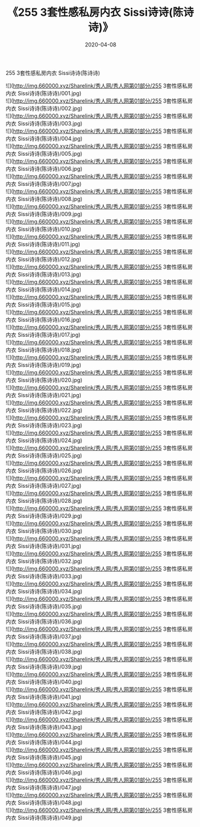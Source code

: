 ﻿---
layout: post
title:  《255 3套性感私房内衣 Sissi诗诗(陈诗诗)》
date:   2020-04-08
img: http://img.660000.xyz/Sharelink/秀人网/秀人网第01部分/255 3套性感私房内衣 Sissi诗诗(陈诗诗)/000.jpg
categories: [美女, 清纯, 唯美]
---

255 3套性感私房内衣 Sissi诗诗(陈诗诗)

  ![](http://img.660000.xyz/Sharelink/秀人网/秀人网第01部分/255 3套性感私房内衣 Sissi诗诗(陈诗诗)/001.jpg) <br> ![](http://img.660000.xyz/Sharelink/秀人网/秀人网第01部分/255 3套性感私房内衣 Sissi诗诗(陈诗诗)/002.jpg) <br> ![](http://img.660000.xyz/Sharelink/秀人网/秀人网第01部分/255 3套性感私房内衣 Sissi诗诗(陈诗诗)/003.jpg) <br> ![](http://img.660000.xyz/Sharelink/秀人网/秀人网第01部分/255 3套性感私房内衣 Sissi诗诗(陈诗诗)/004.jpg) <br> ![](http://img.660000.xyz/Sharelink/秀人网/秀人网第01部分/255 3套性感私房内衣 Sissi诗诗(陈诗诗)/005.jpg) <br> ![](http://img.660000.xyz/Sharelink/秀人网/秀人网第01部分/255 3套性感私房内衣 Sissi诗诗(陈诗诗)/006.jpg) <br> ![](http://img.660000.xyz/Sharelink/秀人网/秀人网第01部分/255 3套性感私房内衣 Sissi诗诗(陈诗诗)/007.jpg) <br> ![](http://img.660000.xyz/Sharelink/秀人网/秀人网第01部分/255 3套性感私房内衣 Sissi诗诗(陈诗诗)/008.jpg) <br> ![](http://img.660000.xyz/Sharelink/秀人网/秀人网第01部分/255 3套性感私房内衣 Sissi诗诗(陈诗诗)/009.jpg) <br> ![](http://img.660000.xyz/Sharelink/秀人网/秀人网第01部分/255 3套性感私房内衣 Sissi诗诗(陈诗诗)/010.jpg) <br> ![](http://img.660000.xyz/Sharelink/秀人网/秀人网第01部分/255 3套性感私房内衣 Sissi诗诗(陈诗诗)/011.jpg) <br> ![](http://img.660000.xyz/Sharelink/秀人网/秀人网第01部分/255 3套性感私房内衣 Sissi诗诗(陈诗诗)/012.jpg) <br> ![](http://img.660000.xyz/Sharelink/秀人网/秀人网第01部分/255 3套性感私房内衣 Sissi诗诗(陈诗诗)/013.jpg) <br> ![](http://img.660000.xyz/Sharelink/秀人网/秀人网第01部分/255 3套性感私房内衣 Sissi诗诗(陈诗诗)/014.jpg) <br> ![](http://img.660000.xyz/Sharelink/秀人网/秀人网第01部分/255 3套性感私房内衣 Sissi诗诗(陈诗诗)/015.jpg) <br> ![](http://img.660000.xyz/Sharelink/秀人网/秀人网第01部分/255 3套性感私房内衣 Sissi诗诗(陈诗诗)/016.jpg) <br> ![](http://img.660000.xyz/Sharelink/秀人网/秀人网第01部分/255 3套性感私房内衣 Sissi诗诗(陈诗诗)/017.jpg) <br> ![](http://img.660000.xyz/Sharelink/秀人网/秀人网第01部分/255 3套性感私房内衣 Sissi诗诗(陈诗诗)/018.jpg) <br> ![](http://img.660000.xyz/Sharelink/秀人网/秀人网第01部分/255 3套性感私房内衣 Sissi诗诗(陈诗诗)/019.jpg) <br> ![](http://img.660000.xyz/Sharelink/秀人网/秀人网第01部分/255 3套性感私房内衣 Sissi诗诗(陈诗诗)/020.jpg) <br> ![](http://img.660000.xyz/Sharelink/秀人网/秀人网第01部分/255 3套性感私房内衣 Sissi诗诗(陈诗诗)/021.jpg) <br> ![](http://img.660000.xyz/Sharelink/秀人网/秀人网第01部分/255 3套性感私房内衣 Sissi诗诗(陈诗诗)/022.jpg) <br> ![](http://img.660000.xyz/Sharelink/秀人网/秀人网第01部分/255 3套性感私房内衣 Sissi诗诗(陈诗诗)/023.jpg) <br> ![](http://img.660000.xyz/Sharelink/秀人网/秀人网第01部分/255 3套性感私房内衣 Sissi诗诗(陈诗诗)/024.jpg) <br> ![](http://img.660000.xyz/Sharelink/秀人网/秀人网第01部分/255 3套性感私房内衣 Sissi诗诗(陈诗诗)/025.jpg) <br> ![](http://img.660000.xyz/Sharelink/秀人网/秀人网第01部分/255 3套性感私房内衣 Sissi诗诗(陈诗诗)/026.jpg) <br> ![](http://img.660000.xyz/Sharelink/秀人网/秀人网第01部分/255 3套性感私房内衣 Sissi诗诗(陈诗诗)/027.jpg) <br> ![](http://img.660000.xyz/Sharelink/秀人网/秀人网第01部分/255 3套性感私房内衣 Sissi诗诗(陈诗诗)/028.jpg) <br> ![](http://img.660000.xyz/Sharelink/秀人网/秀人网第01部分/255 3套性感私房内衣 Sissi诗诗(陈诗诗)/029.jpg) <br> ![](http://img.660000.xyz/Sharelink/秀人网/秀人网第01部分/255 3套性感私房内衣 Sissi诗诗(陈诗诗)/030.jpg) <br> ![](http://img.660000.xyz/Sharelink/秀人网/秀人网第01部分/255 3套性感私房内衣 Sissi诗诗(陈诗诗)/031.jpg) <br> ![](http://img.660000.xyz/Sharelink/秀人网/秀人网第01部分/255 3套性感私房内衣 Sissi诗诗(陈诗诗)/032.jpg) <br> ![](http://img.660000.xyz/Sharelink/秀人网/秀人网第01部分/255 3套性感私房内衣 Sissi诗诗(陈诗诗)/033.jpg) <br> ![](http://img.660000.xyz/Sharelink/秀人网/秀人网第01部分/255 3套性感私房内衣 Sissi诗诗(陈诗诗)/034.jpg) <br> ![](http://img.660000.xyz/Sharelink/秀人网/秀人网第01部分/255 3套性感私房内衣 Sissi诗诗(陈诗诗)/035.jpg) <br> ![](http://img.660000.xyz/Sharelink/秀人网/秀人网第01部分/255 3套性感私房内衣 Sissi诗诗(陈诗诗)/036.jpg) <br> ![](http://img.660000.xyz/Sharelink/秀人网/秀人网第01部分/255 3套性感私房内衣 Sissi诗诗(陈诗诗)/037.jpg) <br> ![](http://img.660000.xyz/Sharelink/秀人网/秀人网第01部分/255 3套性感私房内衣 Sissi诗诗(陈诗诗)/038.jpg) <br> ![](http://img.660000.xyz/Sharelink/秀人网/秀人网第01部分/255 3套性感私房内衣 Sissi诗诗(陈诗诗)/039.jpg) <br> ![](http://img.660000.xyz/Sharelink/秀人网/秀人网第01部分/255 3套性感私房内衣 Sissi诗诗(陈诗诗)/040.jpg) <br> ![](http://img.660000.xyz/Sharelink/秀人网/秀人网第01部分/255 3套性感私房内衣 Sissi诗诗(陈诗诗)/041.jpg) <br> ![](http://img.660000.xyz/Sharelink/秀人网/秀人网第01部分/255 3套性感私房内衣 Sissi诗诗(陈诗诗)/042.jpg) <br> ![](http://img.660000.xyz/Sharelink/秀人网/秀人网第01部分/255 3套性感私房内衣 Sissi诗诗(陈诗诗)/043.jpg) <br> ![](http://img.660000.xyz/Sharelink/秀人网/秀人网第01部分/255 3套性感私房内衣 Sissi诗诗(陈诗诗)/044.jpg) <br> ![](http://img.660000.xyz/Sharelink/秀人网/秀人网第01部分/255 3套性感私房内衣 Sissi诗诗(陈诗诗)/045.jpg) <br> ![](http://img.660000.xyz/Sharelink/秀人网/秀人网第01部分/255 3套性感私房内衣 Sissi诗诗(陈诗诗)/046.jpg) <br> ![](http://img.660000.xyz/Sharelink/秀人网/秀人网第01部分/255 3套性感私房内衣 Sissi诗诗(陈诗诗)/047.jpg) <br> ![](http://img.660000.xyz/Sharelink/秀人网/秀人网第01部分/255 3套性感私房内衣 Sissi诗诗(陈诗诗)/048.jpg) <br> ![](http://img.660000.xyz/Sharelink/秀人网/秀人网第01部分/255 3套性感私房内衣 Sissi诗诗(陈诗诗)/049.jpg) <br>